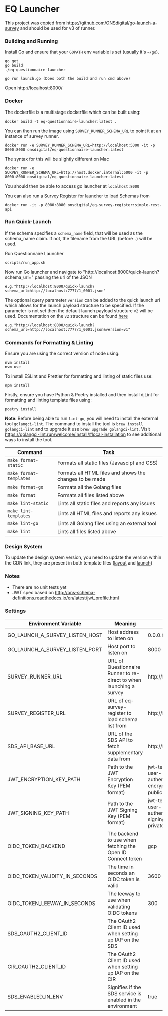 # EQ Launcher

This project was copied from https://github.com/ONSdigital/go-launch-a-survey and should be used for v3 of runner.

### Building and Running
Install Go and ensure that your `GOPATH` env variable is set (usually it's `~/go`).

```
go get
go build
./eq-questionnaire-launcher

go run launch.go (Does both the build and run cmd above)
```

Open http://localhost:8000/

### Docker
The dockerfile is a multistage dockerfile which can be built using:

```
docker build -t eq-questionnaire-launcher:latest .
```

You can then run the image using `SURVEY_RUNNER_SCHEMA_URL` to point it at an instance of survey runner.

```
docker run -e SURVEY_RUNNER_SCHEMA_URL=http://localhost:5000 -it -p 8000:8000 onsdigital/eq-questionnaire-launcher:latest
```

The syntax for this will be slightly different on Mac

```
docker run -e SURVEY_RUNNER_SCHEMA_URL=http://host.docker.internal:5000 -it -p 8000:8000 onsdigital/eq-questionnaire-launcher:latest
```

You should then be able to access go launcher at `localhost:8000`

You can also run a Survey Register for launcher to load Schemas from

```
docker run -it -p 8080:8080 onsdigital/eq-survey-register:simple-rest-api
```

### Run Quick-Launch
If the schema specifies a `schema_name` field, that will be used as the schema_name claim. If not, the filename from the URL (before `.`) will be used.

Run Questionnaire Launcher
```
scripts/run_app.sh
```
Now run Go launcher and navigate to "http://localhost:8000/quick-launch?schema_url=" passing the url of the JSON
```
e.g."http://localhost:8000/quick-launch?schema_url=http://localhost:7777/1_0001.json"
```

The optional query parameter `version` can be added to the quick launch url which allows for the launch payload structure to be specified. If the parameter is not set then the default launch payload structure `v2` will be used.
Documentation on the `v2` structure can be found [here](https://github.com/ONSdigital/ons-schema-definitions/blob/v3/docs/rm_to_eq_runner_payload_v2.rst)
```
e.g."http://localhost:8000/quick-launch?schema_url=http://localhost:7777/1_0001.json&version=v1"
```

### Commands for Formatting & Linting
Ensure you are using the correct version of node using:
``` shell
nvm install
nvm use
```
To install ESLint and Prettier for formatting and linting of static files use:
``` shell
npm install
```
Firstly, ensure you have Python & Poetry installed and then install djLint for formatting and linting template files using:
```shell
poetry install
```

 **Note**: Before being able to run `lint-go`,
you will need to install the external tool `golangci-lint`. The command to install the tool is
`brew install golangci-lint` and to upgrade it use `brew upgrade golangci-lint`. Visit
https://golangci-lint.run/welcome/install/#local-installation to see additional ways to install the tool.

| Command                 | Task                                                    |
|-------------------------|---------------------------------------------------------|
| `make format-static`    | Formats all static files (Javascipt and CSS)            |
| `make format-templates` | Formats all HTML files and shows the changes to be made |
| `make format-go`        | Formats all the Golang files                            |
| `make format`           | Formats all files listed above                          |
| `make lint-static`      | Lints all static files and reports any issues           |
| `make lint-templates`   | Lints all HTML files and reports any issues             |
| `make lint-go`          | Lints all Golang files using an external tool           |
| `make lint`             | Lints all files listed above                            |


### Design System
To update the design system version, you need to update the version within the CDN link, they are present in both template files ([layout](templates/layout.html:11) and [launch](templates/launch.html:381))

### Notes
* There are no unit tests yet
* JWT spec based on http://ons-schema-definitions.readthedocs.io/en/latest/jwt_profile.html

### Settings

| Environment Variable           | Meaning                                                                 | Default                                                                |
|--------------------------------|-------------------------------------------------------------------------|------------------------------------------------------------------------|
| GO_LAUNCH_A_SURVEY_LISTEN_HOST | Host address  to listen on                                              | 0.0.0.0                                                                |
| GO_LAUNCH_A_SURVEY_LISTEN_PORT | Host port to listen on                                                  | 8000                                                                   |
| SURVEY_RUNNER_URL              | URL of Questionnaire Runner to re-direct to when launching a survey     | http://localhost:5000                                                  |
| SURVEY_REGISTER_URL            | URL of eq-survey-register to load schema list from                      | http://localhost:8080                                                  |
| SDS_API_BASE_URL               | URL of the SDS API to fetch supplementary data from                     | http://localhost:5003                                                  |
| JWT_ENCRYPTION_KEY_PATH        | Path to the JWT Encryption Key (PEM format)                             | jwt-test-keys/sdc-user-authentication-encryption-sr-public-key.pem     |
| JWT_SIGNING_KEY_PATH           | Path to the JWT Signing Key (PEM format)                                | jwt-test-keys/sdc-user-authentication-signing-launcher-private-key.pem |
| OIDC_TOKEN_BACKEND             | The backend to use when fetching the Open ID Connect token              | gcp                                                                    |
| OIDC_TOKEN_VALIDITY_IN_SECONDS | The time in seconds an OIDC token is valid                              | 3600                                                                   |
| OIDC_TOKEN_LEEWAY_IN_SECONDS   | The leeway to use when validating OIDC tokens                           | 300                                                                    |
| SDS_OAUTH2_CLIENT_ID           | The OAuth2 Client ID used when setting up IAP on the SDS                |                                                                        |
| CIR_OAUTH2_CLIENT_ID           | The OAuth2 Client ID used when setting up IAP on the CIR                |                                                                        |
| SDS_ENABLED_IN_ENV             | Signifies if the SDS service is enabled in the environment              | true                                                                   |
